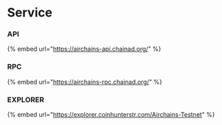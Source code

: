 # Service

### API

{% embed url="https://airchains-api.chainad.org/" %}

### RPC

{% embed url="https://airchains-rpc.chainad.org/" %}

### EXPLORER

{% embed url="https://explorer.coinhunterstr.com/Airchains-Testnet" %}
